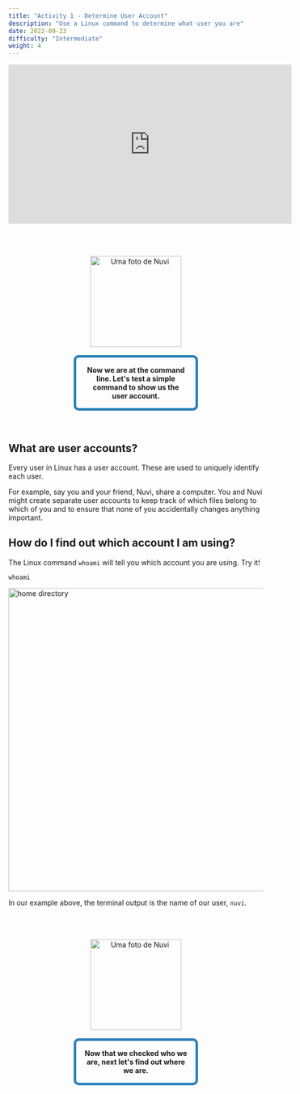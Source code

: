 ```yaml
---
title: "Activity 1 - Determine User Account"
description: "Use a Linux command to determine what user you are"
date: 2022-09-23
difficulty: "Intermediate"
weight: 4
---
```


<p style="text-align: center;"><iframe width="560" height="315" src="https://www.youtube.com/embed/XAtCQ9S1vSI" frameborder="0" allow="accelerometer; autoplay; clipboard-write; encrypted-media; gyroscope; picture-in-picture" allowfullscreen></iframe></p>

<div style="margin: 1rem;padding: 2rem 2rem;text-align: center;">
    <div style="display: inline-block;padding: 1rem 1rem;vertical-align: middle;">
        <img src="../images/nuvi.PNG?" alt="Uma foto de Nuvi" width="180" height="180" />
    </div>
    <div style="display: inline-block;padding: 1rem 1rem;vertical-align: middle;width:50%;border:5px solid #2980b9;border-radius:10px;font-weight: bold;">
        Now we are at the command line. Let's test a simple command to show us the user account.
    </div>
</div>

## What are user accounts?

Every user in Linux has a user account. These are used to uniquely identify each user.

For example, say you and your friend, Nuvi, share a computer. You and Nuvi might create separate user accounts to keep track of which files belong to which of you and to ensure that none of you accidentally changes anything important.

## How do I find out which account I am using?

The Linux command `whoami` will tell you which account you are using. Try it!

```
whoami
```

<!---![home directory](../images/01_whoami.png?classes=border,shadow) --->
<img src="../images/01_whoami.png" alt="home directory" style="width:600px;"/>

In our example above, the terminal output is the name of our user, `nuvi`.

<div style="margin: 1rem;padding: 2rem 2rem;text-align: center;">
    <div style="display: inline-block;padding: 1rem 1rem;vertical-align: middle;">
        <img src="../images/nuvi.PNG?" alt="Uma foto de Nuvi" width="180" height="180" />
    </div>
    <div style="display: inline-block;padding: 1rem 1rem;vertical-align: middle;width:50%;border:5px solid #2980b9;border-radius:10px;font-weight: bold;">
        Now that we checked who we are, next let's find out where we are.
    </div>
</div>
